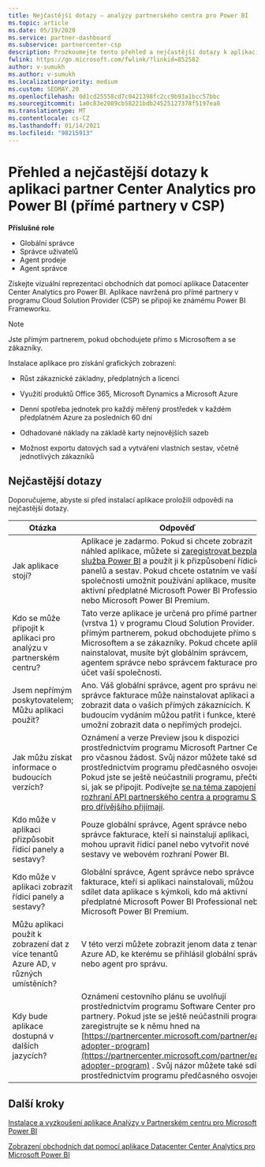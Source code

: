 ```yaml
---
title: Nejčastější dotazy – analýzy partnerského centra pro Power BI
ms.topic: article
ms.date: 05/19/2020
ms.service: partner-dashboard
ms.subservice: partnercenter-csp
description: Prozkoumejte tento přehled a nejčastější dotazy k aplikaci partner Center Analytics pro Power BI.
fwlink: https://go.microsoft.com/fwlink/?linkid=852582
author: v-sumukh
ms.author: v-sumukh
ms.localizationpriority: medium
ms.custom: SEOMAY.20
ms.openlocfilehash: 0d1cd25558cd7c0421398fc2cc9b93a1bcc57bbc
ms.sourcegitcommit: 1a0c83e2089cb58221bdb24525127378f5197ea8
ms.translationtype: MT
ms.contentlocale: cs-CZ
ms.lasthandoff: 01/14/2021
ms.locfileid: "98215913"
---
```

# <a name="overview-and-faqs-for-the-partner-center-analytics-app-for-power-bi-direct-partners-in-csp"></a>Přehled a nejčastější dotazy k aplikaci partner Center Analytics pro Power BI (přímé partnery v CSP)



**Příslušné role**

- Globální správce
- Správce uživatelů
- Agent prodeje
- Agent správce

Získejte vizuální reprezentaci obchodních dat pomocí aplikace Datacenter Center Analytics pro Power BI. Aplikace navržená pro přímé partnery v programu Cloud Solution Provider (CSP) se připojí ke známému Power BI Frameworku.

> [!NOTE]  
> Jste přímým partnerem, pokud obchodujete přímo s Microsoftem a se zákazníky.

Instalace aplikace pro získání grafických zobrazení:

- Růst zákaznické základny, předplatných a licencí

- Využití produktů Office 365, Microsoft Dynamics a Microsoft Azure

- Denní spotřeba jednotek pro každý měřený prostředek v každém předplatném Azure za posledních 60 dní

- Odhadované náklady na základě karty nejnovějších sazeb

- Možnost exportu datových sad a vytváření vlastních sestav, včetně jednotlivých zákazníků

## <a name="frequently-asked-questions"></a>Nejčastější dotazy

Doporučujeme, abyste si před instalací aplikace proložili odpovědi na nejčastější dotazy.

| **Otázka** | **Odpověď** |
| --- | ---------- |
| Jak aplikace stojí? | Aplikace je zadarmo. Pokud si chcete zobrazit náhled aplikace, můžete si [zaregistrovat bezplatnou služba Power BI](https://go.microsoft.com/fwlink/p/?linkid=845347) a použít ji k přizpůsobení řídicích panelů a sestav. Pokud chcete ostatním ve vaší společnosti umožnit používání aplikace, musíte mít aktivní předplatné Microsoft Power BI Professional nebo Microsoft Power BI Premium. |
| Kdo se může připojit k aplikaci pro analýzu v partnerském centru? | Tato verze aplikace je určená pro přímé partnery (vrstva 1) v programu Cloud Solution Provider. Jste přímým partnerem, pokud obchodujete přímo s Microsoftem a se zákazníky. Pokud chcete aplikaci nainstalovat, musíte být globálním správcem, agentem správce nebo správcem fakturace pro účet vaší společnosti. |
| Jsem nepřímým poskytovatelem; Můžu aplikaci použít? | Ano. Váš globální správce, agent pro správu nebo správce fakturace může nainstalovat aplikaci a zobrazit data o vašich přímých zákaznících. K budoucím vydáním můžou patřit i funkce, které vám umožní zobrazit data o nepřímých prodejci. |
| Jak můžu získat informace o budoucích verzích? | Oznámení a verze Preview jsou k dispozici prostřednictvím programu Microsoft Partner Center pro včasnou žádost. Svůj názor můžete také sdílet prostřednictvím programu předčasného osvojení. Pokud jste se ještě neúčastnili programu, přečtěte si, jak se připojit. Podívejte [se na téma zapojení rozhraní API partnerského centra a programu SDK pro dřívějšího přijímají](/partner-center/develop/early-adopter-program).  |
| Kdo může v aplikaci přizpůsobit řídicí panely a sestavy? | Pouze globální správce, Agent správce nebo správce fakturace, kteří si nainstalují aplikaci, mohou upravit řídicí panel nebo vytvořit nové sestavy ve webovém rozhraní Power BI. |
| Kdo může v aplikaci zobrazit řídicí panely a sestavy? | Globální správce, Agent správce nebo správce fakturace, kteří si aplikaci nainstalovali, můžou sdílet data aplikace s kýmkoli, kdo má aktivní předplatné Microsoft Power BI Professional nebo Microsoft Power BI Premium. |
| Můžu aplikaci použít k zobrazení dat z více tenantů Azure AD, v různých umístěních? | V této verzi můžete zobrazit jenom data z tenanta Azure AD, ke kterému se přihlásil globální správce nebo agent pro správu. | 
| Kdy bude aplikace dostupná v dalších jazycích? | Oznámení cestovního plánu se uvolňují prostřednictvím programu Software Center pro partnery. Pokud jste se ještě neúčastnili programu, zaregistrujte se k němu hned na [https://partnercenter.microsoft.com/partner/early-adopter-program](https://partnercenter.microsoft.com/partner/early-adopter-program) . Svůj názor můžete také sdílet prostřednictvím programu předčasného osvojení. | 



## <a name="next-steps"></a>Další kroky

[Instalace a vyzkoušení aplikace Analýzy v Partnerském centru pro Microsoft Power BI](power-bi-app-for-direct-partners-install.md)

[Zobrazení obchodních dat pomocí aplikace Datacenter Center Analytics pro Microsoft Power BI](power-bi-app-for-direct-partners-use.md)